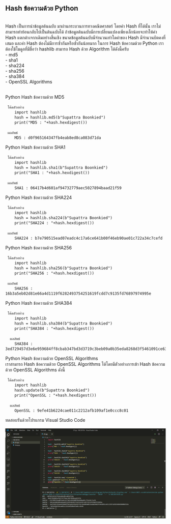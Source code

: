 ## Hash ข้อความด้วย Python <br>
<br>
Hash เป็นการนำข้อมูลต้นฉบับ มาผ่านกระบวนการทางคณิตศาสตร์ โดยค่า Hash ที่ได้นั้น เราไม่สามารถทำย้อนกลับไปเป็นต้นฉบับได้
ถ้าข้อมูลต้นฉบับมีการเปลี่ยนแปลงเพียงเล็กน้อยจะทำให้ค่า Hash แตกต่างจากเดิมอย่างสิ้นเชิง
ขนาดข้อมูลต้นฉบับมีจำนวนเท่าใดค่าของ Hash มีจำนวนบิตคงที่เสมอ และค่า Hash ต้องไม่มีการซ้ำกันหรือซ้ำกันน้อยมาก
ในการ Hash ข้อความด้วย Python เราต้องใช้โมดูลที่มีชื่อว่า hashlib  สามารถ Hash ด้วย Algorithm ได้ดังนี้ครับ
<br>
  - md5 <br>
  - sha1 <br>
  - sha224 <br>
  - sha256 <br>
  - sha384 <br>
  - OpenSSL Algorithms <br>
<br>


   Python Hash ข้อความด้วย MD5 <br>
   
     โค้ดตัวอย่าง     
        import hashlib 
        hash = hashlib.md5(b"Supattra Boonkied")  
        print("MD5 : "+hash.hexdigest())  
    
     ผลลัพธ์
        MD5 : d0f965164347fb4eab8ed8ca083d71da

   Python Hash ข้อความด้วย SHA1 <br>
   
     โค้ดตัวอย่าง     
        import hashlib 
        hash = hashlib.sha1(b"Supattra Boonkied") 
        print("SHA1 : "+hash.hexdigest())  
    
     ผลลัพธ์
        SHA1 : 06417b4d601af94732779aec5027894baad21f59
      
   Python Hash ข้อความด้วย SHA224 <br>
   
     โค้ดตัวอย่าง     
        import hashlib 
        hash = hashlib.sha224(b"Supattra Boonkied") 
        print("SHA224 : "+hash.hexdigest())  

     ผลลัพธ์
        SHA224 : b7e790515ead07eadc4c17a6ce641b00f46eb90ae01c722a34c7cefd
  
   Python Hash ข้อความด้วย SHA256 <br>
   
     โค้ดตัวอย่าง     
        import hashlib 
        hash = hashlib.sha256(b"Supattra Boonkied") 
        print("SHA256 : "+hash.hexdigest())  

     ผลลัพธ์
        SHA256 : 16b3a5eb02d81e66a4d1119f6282493754251619fcdd7c9135fd76897974995e
        
   Python Hash ข้อความด้วย SHA384 <br>
   
     โค้ดตัวอย่าง     
        import hashlib 
        hash = hashlib.sha384(b"Supattra Boonkied") 
        print("SHA384 : "+hash.hexdigest())  

      ผลลัพธ์
        SHA384 : 3ed729457d3e6e959684ff8cbab347bd3d3719c3beb09a0b35eda8268d3f5461091ce63c12957a91b566b698d08d322e
          
   Python Hash ข้อความด้วย OpenSSL Algorithms <br>
   เราสามารถ Hash ข้อความด้วย OpenSSL Algorithms ได้โดยมีตัวอย่างการเข้า  Hash ข้อความด้วย OpenSSL Algorithms ดังนี้ <br>
   
     โค้ดตัวอย่าง     
        import hashlib 
        hash.update(b"Supattra Boonkied")  
        print("OpenSSL : "+hash.hexdigest())  

      ผลลัพธ์
        OpenSSL : 9efe41b6224cae011c2212afb109af1e0ccc8c01
        
ทดสอบรันด้วยโปรแกรม Visual Studio Code <br>
<br>
<img src="hashlib.png" class="sp sq fg ev er ix w c"> <br>

